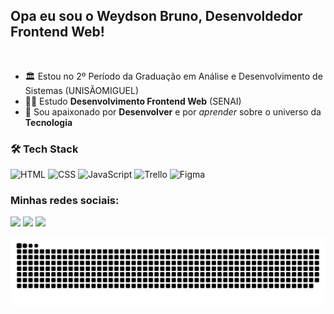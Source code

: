 ## Opa eu sou o Weydson Bruno, Desenvoldedor Frontend Web!
<br>
  
- 🏛  Estou no 2º Período da Graduação em Análise e Desenvolvimento de Sistemas (UNISÃOMIGUEL)
- 👨‍💻 Estudo **Desenvolvimento Frontend Web** (SENAI) 
- 🚀 Sou apaixonado por **Desenvolver** e por *aprender* sobre o universo da **Tecnologia**

  
### 🛠 Tech Stack

![HTML](https://img.shields.io/badge/HTML5-E34F26?style=for-the-badge&logo=html5&logoColor=white)
![CSS](https://img.shields.io/badge/CSS3-1572B6?style=for-the-badge&logo=css3&logoColor=white)
![JavaScript](https://img.shields.io/badge/JavaScript-323330?style=for-the-badge&logo=javascript&logoColor=F7DF1E)
![Trello](https://img.shields.io/badge/Trello-0052CC?style=for-the-badge&logo=trello&logoColor=white)
![Figma](https://img.shields.io/badge/Figma-F24E1E?style=for-the-badge&logo=figma&logoColor=white)
<!-- ![Angular](https://img.shields.io/badge/Angular-DD0031?style=for-the-badge&logo=angular&logoColor=white) -->
 
  ### Minhas redes sociais:
 
<div> 
  <a href="https://www.linkedin.com/in/weydsonbruno/" target="_blank"><img src="https://img.shields.io/badge/-LinkedIn-%230077B5?style=for-the-badge&logo=linkedin&logoColor=white" target="_blank"></a>
  <a href = "mailto:weydson.brunos@gmail.com"><img src="https://img.shields.io/badge/-Gmail-%23333?style=for-the-badge&logo=gmail&logoColor=white" target="_blank"></a>
  <a href="https://www.instagram.com/wbruno.ofc/" target="_blank"><img src="https://img.shields.io/badge/-Instagram-%23E4405F?style=for-the-badge&logo=instagram&logoColor=white" target="_blank"></a>

  
   ![Snake animation](https://github.com/weybruno/weybruno/blob/output/github-contribution-grid-snake.svg)
  
</div>
